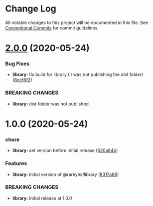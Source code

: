 # Change Log

All notable changes to this project will be documented in this file.
See [Conventional Commits](https://conventionalcommits.org) for commit guidelines.

# [2.0.0](https://github.com/rareyesdev/toolbox/compare/@rareyes/library@1.0.0...@rareyes/library@2.0.0) (2020-05-24)


### Bug Fixes

* **library:** fix build for library (it was not publishing the dist folder) ([8ccf6f2](https://github.com/rareyesdev/toolbox/commit/8ccf6f26fb62b27cca900c944603b16592819a62))


### BREAKING CHANGES

* **library:** dist folder was not published





# 1.0.0 (2020-05-24)


### chore

* **library:** set version before initial release ([620a84b](https://github.com/rareyesdev/toolbox/commit/620a84bfc1f13300c54bf906eda2ed45e35ee607))


### Features

* **library:** initial version of @rareyes/library ([8317a66](https://github.com/rareyesdev/toolbox/commit/8317a662d382ef6e6bb34821be87387967ed13b3))


### BREAKING CHANGES

* **library:** Initial release at 1.0.0

